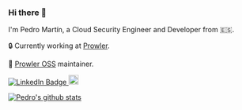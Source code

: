 ### Hi there 👋

I'm Pedro Martín, a Cloud Security Engineer and Developer from 🇪🇸.

🔒  Currently working at [Prowler](https://prowler.com).

🔭 [Prowler OSS](https://github.com/prowler-cloud/prowler) maintainer.

<p>
   <a href="https://www.linkedin.com/in/pedro-martin-gon/">
     <img src="https://img.shields.io/badge/-@pedromartingonzalez-0077B5?style=flat-square&amp;labelColor=0077B5&amp;logo=LinkedIn&amp;link=https://www.linkedin.com/in/pedro-martin-gon/" alt="LinkedIn Badge">
  </a>
    <a href="https://github.com/pedrooot">
    <img height="20" src="https://img.shields.io/github/followers/pedrooot?label=follow&logo=github&style=flat-square" />
  </a>
</p>


<a href="https://github.com/pedrooot">
 <img align="center" src="https://github-readme-stats.vercel.app/api?username=pedrooot&show_icons=true&theme=tokyonight&line_height=27" alt="Pedro's github stats"/>
</a>
